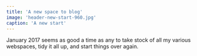 ```yaml
---
title: 'A new space to blog'
image: 'header-new-start-960.jpg'
caption: 'A new start'
---
```

January 2017 seems as good a time as any to take stock of all my various webspaces, tidy it all up, and start things over again.
<!--more-->
